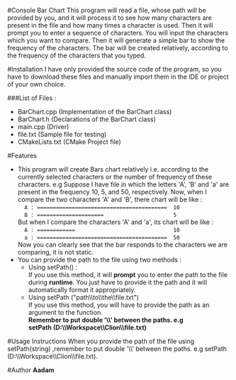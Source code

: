 #Console Bar Chart
This program will read a file, whose path will be provided by you, and it will process it to see how many characters are present in the file and how many times a character is used. Then it will prompt you to enter a sequence of characters. You will input the characters which you want to compare.  Then it will generate a simple bar to show the frequency of the characters. The bar will be created relatively, according to the frequency of the characters that you typed.

#Installation
I have only provided the source code of the program, so you have to download these files and manually import them in the IDE or project of your own choice.

###List of Files :
* BarChart.cpp   (Implementation of the BarChart class)
* BarChart.h     (Declarations of the BarChart class)
* main.cpp       (Driver)
* file.txt       (Sample file for testing)
* CMakeLists.txt (CMake Project file)

#Features
* This program will create Bars chart relatively i.e. according to the currently selected characters or the number of frequency of these characters. e.g Suppose I have file in which the letters 'A', 'B' and 'a' are present in the frequency 10, 5, and 50, respectively. Now, when I compare the two characters 'A' and 'B', there chart will be like :  
`  A : =========================================  10`  
`  B : =====================                      5`  
But when I compare the characters 'A' and 'a', its chart will be like :  
`  A : ============                               10`  
`  a : =========================================  50`  
Now you can clearly see that the bar responds to the characters we are comparing, it is not static.
* You can provide the path to the file using two methods :
    - Using setPath() :  
    If you use this method, it will **prompt** you to enter the path to the file during **runtime**. You just have to provide it the path and it will automatically format it appropriately.
    - Using setPath ("path\\\\to\\\\the\\\\file.txt")  
    If you use this method, you will have to provide the path as an argument to the function.  
    **Remember to put double '\\\\' between the paths. e.g  
    setPath (D:\\\\Workspace\\\\Clion\\\\file.txt)**
    
#Usage Instructions
When you provide the path of the file using setPath(string) ,remember to put double '\\\\' between the paths. e.g setPath (D:\\\\Workspace\\\\Clion\\\\file.txt).

#Author
**Aadam**
